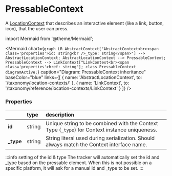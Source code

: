 # PressableContext

A [LocationContext](/taxonomy/reference/location-contexts/overview.md) that describes an interactive element (like a link, button, icon), that the user can press.

import Mermaid from '@theme/Mermaid';

<Mermaid chart={`
	graph LR
		AbstractContext["AbstractContext<br><span class='properties'>id: string<br />_type: string</span>"] --> AbstractLocationContext;
        AbstractLocationContext --> PressableContext;
        PressableContext --> LinkContext["LinkContext<br><span class='properties'>href: string"];
    class PressableContext diagramActive;
`} 
  caption="Diagram: PressableContext inheritance" 
  baseColor="blue" 
  links={[
    { name: 'AbstractLocationContext', to: '/taxonomy/location-contexts/' },
    { name: 'LinkContext', to: '/taxonomy/reference/location-contexts/LinkContext' }
  ]}
/>

### Properties
|           | type        | description
| :--       | :--         | :--           
| **id**    | string      | Unique string to be combined with the Context Type (`_type`) for Context instance uniqueness.
| **_type** | string      | String literal used during serialization. Should always match the Context interface name.

:::info setting of the id & type
The tracker will automatically set the id and _type based on the pressable element. When this is not possible on a specific platform, it will ask for a manual id and _type to be set.
:::